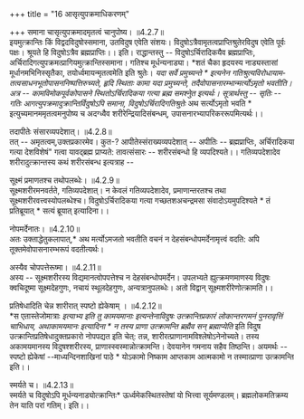 +++
title = "16 आसृत्युपक्रमाधिकरणम्"

+++
समाना चासृत्युपक्रमादमृतत्वं चानुपोष्य। ॥4.2.7॥  
इयमुत्क्रान्तिः किं विद्वदविदुषोस्समाना, उतविदुष एवेति संशयः। विदुषोऽत्रैवामृतत्वप्राप्तिश्रुतेरविदुष एवेति पूर्वः पक्षः। श्रूयते हि विदुषोऽत्रैव ब्रह्मप्राप्तिः।। इति। राद्धान्तस्तु -- विदुषोऽर्चिरादिकयैव ब्रह्मप्राप्तिः, अर्चिरादिगत्युपक्रमत्प्रागियमुत्क्रान्तिस्समाना। गतिश्च मूर्धन्यनाड्या। *शतं चैका हृदयस्य नाड्यस्तासां मूर्धानमभिनिस्सृतैका, तयोर्ध्वमायन्मृतत्वमेति इति श्रुतेः। *यदा सर्वे प्रमुच्यन्ते * इत्यनेन गतिश्रुत्यविरोधायाम-तत्वसाधनभूतोपासननिष्पत्तिरुच्यते, हृदि स्थिताः कामा यदा प्रमुच्यन्ते, तदैवोपासनारम्भान्मर्त्योऽमृतो भवतीति। अत्र -- कामविमोकपूर्वकोपासने स्थितोऽर्चिरादिकया गत्या ब्रह्म समश्नुेत इत्यर्थः। सूत्रार्थस्तु -- सृतिः -- गतिः आगत्युपक्रमादुक्रान्तिर्विदुषोऽपि समाना, विदुषोऽर्चिरादिगतिश्रुतेः* अथ सर्त्योऽमृतो भवति * इत्युच्यमानममृतत्वमनुपोष्य च अदग्ध्वैव शरीरेन्द्रियादिसंबन्धम्, उपासनारभ्यापरिकररूपमित्यर्थः।।

तदापीतेः संसारव्यपदेशात्। ॥4.2.8॥  
तत् -- अमृतत्वम्,उक्तप्रकारमेव। कुत-? आपीतेस्संराख्यव्यपदेशात् -- अपीतिः -- ब्रह्मप्राप्तिः, अर्चिरादिकया गत्या देशविशेषं" गत्वा यावद्ब्रह्म प्राप्यते: तावत्संसारः -- शरीरसंबन्धो हि व्यपदिश्यते।। गतिव्यपदेशादेव शरीरादुत्क्रान्तस्य कथं शरीरसंबन्ध इत्यत्राह --

सूक्ष्मं प्रमाणतश्च तथोपलब्धेः। ॥4.2.9॥  
सूक्ष्मशरीरमनवर्तते, गतिव्यपदेशात्। न केवलं गतिव्यपदेशादेव, प्रमाणान्तरतश्च तथा सूक्ष्मशरीरवत्त्वस्योपलब्धेश्च। विदुषोऽर्चिरादिकया गत्या गच्छतशअचन्द्रमसा संवादोऽयमुपदिश्यते * तं प्रतिब्रूयात् * सत्यं ब्रूयात् इत्यादिना।।

नोपमर्देनातः। ॥4.2.10॥  
अतः उक्ताद्धेतुकलापात्,* अथ मर्त्योऽमजतो भवतीति वचनं न देहसंबन्धोपमर्देनामृत्त्वं वदति: अपि तूक्तमेवोपासनारम्भरूपं वदतीत्यर्थः।

अस्यैव चोपपत्तेरूष्मा। ॥4.2.11॥  
अस्य -- सूक्ष्मशरीरस्य विद्यमानत्वोपपत्तेश्च न देहसंबन्धोपमर्देन। उपलभ्यते ह्युत्क्रमणमाणस्य विदुषः क्वचिदूष्मा सूक्ष्मदेहगुणः, नचायं स्थूलदेहगुणः, अन्यत्रानुपलब्धेः। अतो विद्वान् सूक्ष्मशरीरेणोत्क्रामति।।

प्रतिषेधादिति चेन्न शारीरात् स्पष्टो ह्येकेषाम् । ॥4.2.12॥  
*स एतास्तेजोमात्राः *इत्याभ्य इति तु कामयमानाः इत्यन्तेनाविदुषः उत्क्रान्तिप्रकारं लोकान्तरगमनं पुनरावृत्तिं चाभिधाय, *अथाकामयमानः* इत्यादिना * न तस्य प्राणा उत्क्रामन्ति ब्रह्मैव सन् ब्रह्माप्येति* इति विदुष उत्क्रान्तिप्रतिषेधादुक्तप्रकारो नोपपद्यत इति चेत्: तन्न, शारीरत्प्राणानामविश्लेषोऽनेनोच्यते। तस्य अकामयमानस्य विदुषश्शरीरस्य, प्राणास्स्वस्मान्नोत्क्रामन्ति। देवयानेन गमनाय सहैव तिष्ठन्ति। अयमर्थः -- स्पष्टो ह्येकेषां --माध्यन्दिनशाखिनां पाठे * योऽकामो निष्काम आप्तकाम आत्मकामो न तस्मात्प्राणा उत्क्रामन्ति इति।।

स्मर्यते च। ॥4.2.13॥  
स्मर्यते च विदुषोऽपि मूर्धन्यनाड्योत्क्रान्तिः* ऊर्ध्वमेकस्थितस्तेषां यो भित्त्वा सूर्यमण्डलम्। ब्रह्मलोकमतिक्रम्य तेन याति परां गतिम्। इति।।